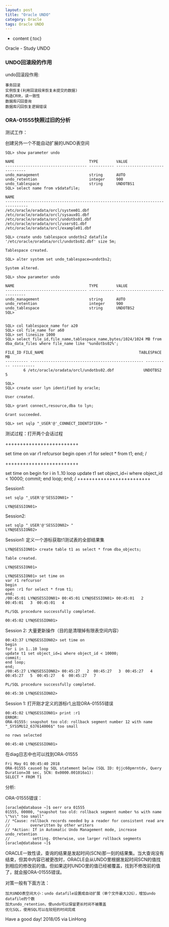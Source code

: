 ```yaml
---
layout: post
title: "Oracle UNDO"
category: Oracle
tags: Oracle UNDO
---
```


* content
{:toc}


Oracle - Study UNDO


### UNDO回滚段的作用

undo回滚段作用:

	事务回滚
	实例恢复(利用回滚段来恢复未提交的数据)
	构造CR块，读一致性
	数据库闪回查询
	数据库闪回恢复逻辑错误









### ORA-01555快照过旧的分析

测试工作：

创建另外一个不能自动扩展的UNDO表空间

	SQL> show parameter undo

	NAME                                 TYPE        VALUE
	------------------------------------ ----------- ------------------------------
	undo_management                      string      AUTO
	undo_retention                       integer     900
	undo_tablespace                      string      UNDOTBS1
	SQL> select name from v$datafile;

	NAME
	--------------------------------------------------------------------------------
	/etc/oracle/oradata/orcl/system01.dbf
	/etc/oracle/oradata/orcl/sysaux01.dbf
	/etc/oracle/oradata/orcl/undotbs01.dbf
	/etc/oracle/oradata/orcl/users01.dbf
	/etc/oracle/oradata/orcl/example01.dbf

	SQL> create undo tablespace undotbs2 datafile '/etc/oracle/oradata/orcl/undotbs02.dbf' size 5m;

	Tablespace created.

	SQL> alter system set undo_tablespace=undotbs2;

	System altered.

	SQL> show parameter undo

	NAME                                 TYPE        VALUE
	------------------------------------ ----------- ------------------------------
	undo_management                      string      AUTO
	undo_retention                       integer     900
	undo_tablespace                      string      UNDOTBS2
	SQL> 


	SQL> col tablespace_name for a20
	SQL> col file_name for a60
	SQL> set linesize 1000
	SQL> select file_id,file_name,tablespace_name,bytes/1024/1024 MB from dba_data_files where file_name like '%undotbs02%';

	FILE_ID FILE_NAME                                          TABLESPACE         MB
	---------- -------------------------------------------------- ---------- ----------
			6 /etc/oracle/oradata/orcl/undotbs02.dbf             UNDOTBS2            5

	SQL> 
	SQL> create user lyn identified by oracle;

	User created.

	SQL> grant connect,resource,dba to lyn;

	Grant succeeded.

	SQL> set sqlp "_USER'@'_CONNECT_IDENTIFIER> "



测试过程：打开两个会话过程


+++++++++++++++++++++++++

set time on
var r1 refcursor
begin 
open :r1 for select * from t1;
end;
/

+++++++++++++++++++++++++

set time on
begin
for i in 1..10 loop
update t1 set object_id=i where object_id < 10000;
commit;
end loop;
end;
/
+++++++++++++++++++++++++

Session1:

	set sqlp "_USER'@'SESSION01> "

	LYN@SESSION01> 

Session2:

	set sqlp "_USER'@'SESSION02> "
	LYN@SESSION02> 

Session1: 定义一个游标获取t1测试表的全部结果集

	LYN@SESSION01> create table t1 as select * from dba_objects;

	Table created.

	LYN@SESSION01> 

	LYN@SESSION01> set time on
	var r1 refcursor
	begin 
	open :r1 for select * from t1;
	end;
	/00:45:01 LYN@SESSION01> 00:45:01 LYN@SESSION01> 00:45:01   2  00:45:01   3  00:45:01   4  

	PL/SQL procedure successfully completed.

	00:45:02 LYN@SESSION01> 

Session 2: 大量更新操作（目的是清理掉有限表空间内容）

	00:43:37 LYN@SESSION02> set time on
	begin
	for i in 1..10 loop
	update t1 set object_id=i where object_id < 10000;
	commit;
	end loop;
	end;
	/00:45:27 LYN@SESSION02> 00:45:27   2  00:45:27   3  00:45:27   4  00:45:27   5  00:45:27   6  00:45:27   7  

	PL/SQL procedure successfully completed.

	00:45:30 LYN@SESSION02> 

Session 1: 打开刚才定义的游标r1,出现ORA-01555错误

	00:45:02 LYN@SESSION01> print :r1 
	ERROR:
	ORA-01555: snapshot too old: rollback segment number 12 with name "_SYSSMU12_637614006$" too small

	no rows selected

	00:45:40 LYN@SESSION01> 

在diag日志中也可以找到ORA-01555

	Fri May 01 00:45:40 2018
	ORA-01555 caused by SQL statement below (SQL ID: 0jjc60pmrntdv, Query Duration=38 sec, SCN: 0x0000.001016a1):
	SELECT * FROM T1


分析:

ORA-01555错误：

	[oracle@database ~]$ oerr ora 01555
	01555, 00000, "snapshot too old: rollback segment number %s with name \"%s\" too small"
	// *Cause: rollback records needed by a reader for consistent read are
	//         overwritten by other writers
	// *Action: If in Automatic Undo Management mode, increase undo_retention
	//          setting. Otherwise, use larger rollback segments
	[oracle@database ~]$ 

 ORACLE一致性读，查询的结果是发起时间(SCN)那一刻的结果集。当大查询没有结束，但其中内容已被更改时，ORACLE会从UNDO里根据发起时间SCN的值找到相应的修改前的值。但如果这时UNDO里的值已经被覆盖，找到不修改前的值了，就会报ORA-01555错误。

对策一般有下面方法：

	加大UNDO表空间大小：undo datafile设置成自动扩展（单个文件最大32G），增加undo datafile的个数
	加大undo_retention，使undo可以保留更长时间不被覆盖
	优化SQL，使用SQL可以在较短的时间完成



Have a good day! 2018/05 via LinHong
	






